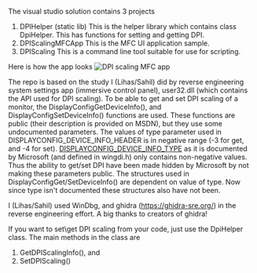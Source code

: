 The visual studio solution contains 3 projects

1. DPIHelper (static lib)
This is the helper library which contains class DpiHelper. This has functions for setting and getting DPI.
1. DPIScalingMFCApp
This is the MFC UI application sample.
1. DPIScaling
This is a command line tool suitable for use for scripting.

Here is how the app looks
![DPI scaling MFC app](DPIScalingMFCAppScreenHelp.png)

The repo is based on the study I (Lihas/Sahil) did by reverse engineering system settings app (immersive control panel), user32.dll (which contains the API used for DPI scaling).
To be able to get and set DPI scaling of a monitor, the DisplayConfigGetDeviceInfo(), and DisplayConfigSetDeviceInfo() functions are used.
These functions are public (their description is provided on MSDN), but they use some undocumented parameters.
The values of type parameter used in DISPLAYCONFIG_DEVICE_INFO_HEADER is in negative range (-3 for get, and -4 for set).
[DISPLAYCONFIG_DEVICE_INFO_TYPE](https://docs.microsoft.com/en-us/windows/win32/api/wingdi/ne-wingdi-displayconfig_device_info_type) as it is
documented by Microsoft (and defined in wingdi.h) only contains non-negative values. Thus the ability to get/set DPI
have been made hidden by Microsoft by not making these parameters public.
The structures used in DisplayConfigGet/SetDeviceInfo() are dependent on value of type. Now since type isn't documented
these structures also have not been.

I (Lihas/Sahil) used WinDbg, and ghidra (https://ghidra-sre.org/) in the reverse engineering effort. A big thanks to creators of ghidra!

If you want to set\get DPI scaling from your code, just use the DpiHelper class. The main methods in the class are
1. GetDPIScalingInfo(), and
1. SetDPIScaling()